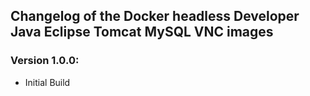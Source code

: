 ## Changelog of the Docker headless Developer Java Eclipse Tomcat MySQL VNC images

### Version 1.0.0:
* Initial Build
